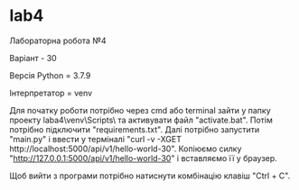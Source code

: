 # lab4
Лабораторна робота №4

Варіант - 30

Версія Python = 3.7.9

Інтерпретатор = venv

Для початку роботи потрібно через cmd або terminal зайти у папку проекту laba4\venv\Scripts\ та активувати файл "activate.bat". Потім потрібно підключити "requirements.txt". Далі потрібно запустити "main.py" і ввести у терміналі "curl -v -XGET http://localhost:5000/api/v1/hello-world-30". Копіюємо силку "http://127.0.0.1:5000/api/v1/hello-world-30" і вставляємо її у браузер.

Щоб вийти з програми потрібно натиснути комбінацію клавіш "Ctrl + C".